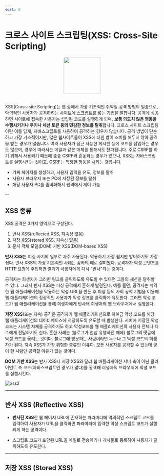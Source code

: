 ```yaml
---
sort: 8
---
```


# 크로스 사이트 스크립팅(XSS: Cross-Site Scripting)

<center><img src = "https://user-images.githubusercontent.com/76420201/107176952-fad33280-6a13-11eb-8af1-5e471960eb95.jpg" width = "120"></center>
<br>

XSS(Cross-site Scripting)는 웹 상에서 가장 기초적인 취약점 공격 방법의 일종으로, 악의적인 사용자가 <u>공격하려는 사이트에 스크립트를 넣는 기법</u>을 말합니다. 공격에 성공하면 사이트에 접속한 사용자는 삽입된 코드를 실행하게 되며, **보통 의도치 않은 행동을 수행시키거나 쿠키나 세션 토큰 등의 민감한 정보를 탈취**합니다. 크로스 사이트 스크립팅이란 이름 답게, 자바스크립트를 사용하여 공격하는 경우가 많습니다. 공격 방법이 단순하고 가장 기초적이지만, 많은 웹사이트들이 XSS에 대한 방어 조치를 해두지 않아 공격을 받는 경우가 많습니다. 여러 사용자가 접근 사능한 게시판 등에 코드를 삽입하는 경우도 많으며, 경우에 따라서는 메일과 같은 매체를 통해서도 전파됩니다. 주로 CSRF를 하기 위해서 사용되기 때문에 종종 CSRF와 혼동되는 경우가 있으나, XSS는 자바스크립트를 실행시키는 것이고, CSRF는 특정한 행동을 시키는 것입니다.

- 가짜 페이지를 생성하고, 사용자 입력을 유도, 정보를 탈취
- 사용자 브라우저 또는 PC에 저장된 정보를 탈취
- 해당 사용자 PC를 좀비화해서 원격에서 제어 가능

--

## XSS 종류

XSS 공격은 3가지 영역으로 구성된다. 
1. 반사 XSS(reflected XSS, 지속성 없음)
2. 저장 XSS(stored XSS, 지속성 있음)
3. 문서 객체 모델(DOM) 기반 XSS(DOM-based XSS) <br>

**반사 XSS**는 피싱 사기의 일부로 자주 사용된다. 악용하기 가장 쉽지만 방어하기도 가장 쉽다. 반사 XSS의 가장 기본적인 사례는 캄카의 예로 살펴봤다. 공격자가 악성 콘텐츠를 HTTP 요청에 주입하면 결과가 사용자에게 다시 "반사"되는 것이다.

공격자는 희생자가 그러한 링크를 클릭하도록 유도할 수 있다면 그들의 세션을 탈취할 수 있다. 그래서 반사 XSS는 피싱 공격에서 흔하게 발견된다. 예를 들면, 공격자는 취약한 웹 애플리케이션을 악용하는 악성 URL을 만든 후 피싱 등의 사회 공학 기법을 이용해 웹 애플리케이션의 정상적인 사용자가 악성 링크를 클릭하게 유도한다. 그러면 악성 코드가 웹 애플리케이션을 통해 희생자에게 반사돼 희생자의 웹 브라우저에서 실행된다.

**저장 XSS**(또는 지속) 공격은 공격자가 웹 애플리케이션으로 하여금 악성 코드를 해당 웹 애플리케이션의 데이터베이스에 저장하도록 유도할 때 발생한다. 서버에 저장된 악성 코드는 시스템 자체를 공격하기도 하고 악성코드를 웹 애플리케이션의 사용자 전체나 다수에게 전달하기도 한다. 흔한 사례는 (블로그가 한참 유행하던 때에) 블로그의 댓글에 악성 코드를 올리는 것이다. 블로그에 방문하는 사람이라면 누구나 그 악성 코드의 희생자가 된다. 지속 XSS가 가장 위험한 종류인 이유다. 모든 사용자를 공격할 수 있는데 굳이 한 사람만 공격할 이유가 없는 것이다.

**DOM 기반 XSS**는 반사 XSS나 저장 XSS와 달리 웹 애플리케이션 서버 측이 아닌 클라이언트 측 코드(자바스크립트인 경우가 많다)를 공격해 희생자의 브라우저에 악성 코드를 실행시킨다.

![xss2](https://user-images.githubusercontent.com/76420201/107179100-007f4700-6a19-11eb-9be1-f9a748a252b4.png)

---

## 반사 XSS (Reflective XSS)
 
- **반사된 XSS**란 웹 페이지 URL에 존재하는 파라미터에 악의적인 스크립트 코드를 입력하여 사용자가 URL을 클릭하면 파라미터에 입력한 악성 스크립트 코드가 실행되게 하는 공격이다. 

- 스크립트 코드가 포함된 URL을 메일로 전송하거나 게시물로 등록하여 사용자가 클릭하도록 유도한다.

---

## 저장 XSS (Stored XSS)